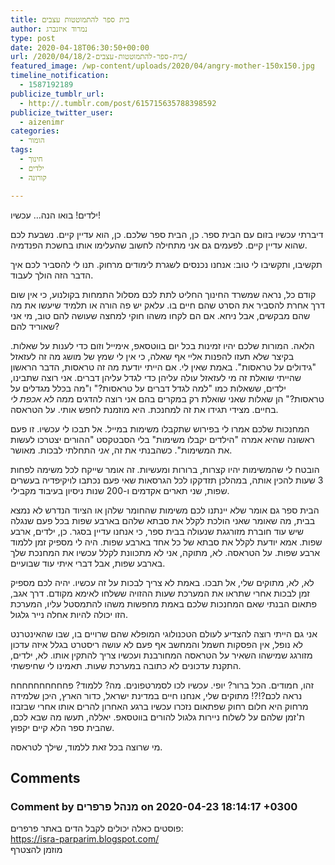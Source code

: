 ```yaml
---
title: בית ספר להתמוטטות עצבים
author: נמרוד איזנברג
type: post
date: 2020-04-18T06:30:50+00:00
url: /2020/04/18/בית-ספר-להתמוטטות-עצבים-2/
featured_image: /wp-content/uploads/2020/04/angry-mother-150x150.jpg
timeline_notification:
  - 1587192189
publicize_tumblr_url:
  - http://.tumblr.com/post/615715635788398592
publicize_twitter_user:
  - aizenimr
categories:
  - הומור
tags:
  - חינוך
  - ילדים
  - קורונה

---
```

ילדים! בואו הנה&#8230; עכשיו!

דיברתי עכשיו בזום עם הבית ספר. כן, הבית ספר שלכם. כן, הוא עדיין קיים. נשבעת לכם שהוא עדיין קיים. לפעמים גם אני מתחילה לחשוב שהעלימו אותו בחשכת הפנדמיה.

תקשיבו, ותקשיבו לי טוב: אנחנו נכנסים לשגרת לימודים מרחוק. תנו לי להסביר לכם איך הדבר הזה הולך לעבוד.

קודם כל, נראה שמשרד החינוך החליט לתת לכם מסלול התמחות בקולנוע, כי אין שום דרך אחרת להסביר את הסרט שהם חיים בו. עלאק יש פה הורה או תלמיד שיעשו את מה שהם מבקשים, אבל ניחא. אם הם לקחו משהו חוקי למחצה שעושה להם טוב, מי אני שאוריד להם?

הלאה. המורות שלכם יהיו זמינות בכל יום בווטסאפ, אימייל וזום כדי לענות על שאלות. בקיצר שלא תעזו להפנות אליי אף שאלה, כי אין לי שמץ של מושג מה זה לעזאזל "גידולים על טראסות". באמת שאין לי. אם הייתי יודעת מה זה טראסות, הדבר הראשון שהייתי שואלת זה מי לעזאזל עולה עליהן כדי לגדל עליהן דברים. אני רוצה שתבינו, ילדים, ששאלות כמו "למה לגדל דברים על טראסות?" ו"מה בכלל מגדלים על טראסות?" הן שאלות שאני שואלת רק במקרים בהם אני רוצה להדגים ממה _לא אכפת לי_ בחיים. מצידי תגידו את זה למחנכת. היא מוזמנת לחפש אותי. על הטראסה.

המחנכות שלכם אמרו לי בפירוש שתקבלו משימות במייל. אל תבכו לי עכשיו. זו פעם ראשונה שהיא אמרה "הילדים יקבלו משימות" בלי הסבטקסט "ההורים יצטרכו לעשות את המשימות". כשהבנתי את זה, _אני_ התחלתי לבכות. מאושר.

הובטח לי שהמשימות יהיו קצרות, ברורות ומעשיות. זה אומר שייקח לכל משימה לפחות 3 שעות להכין אותה, במהלכן תזדקקו לכל הגרסאות שאי פעם נכתבו לויקיפדיה בעשרים שפות, שני תארים אקדמים ו-200 שנות ניסיון בעיבוד מקבילי.

הבית ספר גם אומר שלא יינתנו לכם משימות שהחומר שלהן או הציוד הנדרש לא נמצא בבית, מה שאומר שאני הולכת לקלל את סבתא שלהם בארבע שפות בכל פעם שנגלה שיש עוד חוברת מזורגגת שנעולה בבית ספר, כי אנחנו עדיין בסגר. כן, ילדים, ארבע שפות. אמא יודעת לקלל את סבתא של כל אחד בארבע שפות. היה לי מספיק זמן ללמוד ארבע שפות. על הטראסה. לא, מתוקה, אני לא מתכוונת לקלל עכשיו את המחנכת שלך בארבע שפות, אבל דברי איתי עוד שבועיים.

לא, לא, מתוקים שלי, אל תבכו. באמת לא צריך לבכות על זה עכשיו. יהיה לכם מספיק זמן לבכות אחרי שתראו את המערכת שעות ההזויה ששלחו לאימא מקודם. דרך אגב, פתאום הבנתי שאם המחנכות שלכם באמת מחפשות משהו להתמסטל עליו, המערכת הזו יכולה להיות אחלה נייר גלגול.

אני גם הייתי רוצה להצדיע לעולם הטכנולוגי המופלא שהם שרויים בו, שבו שהאינטרנט לא נופל, אין הפסקות חשמל והמחשב אף פעם לא עושה ריסטרט בגלל איזה עדכון מזורגג שמישהו השאיר על הטראסה המחורבנת ועכשיו צריך להתקין אותו. לא, ילדים, התקנת עדכונים לא כתובה במערכת שעות. תאמינו לי שחיפשתי.

זהו, חמודים. הכל ברור? יופי. עכשיו לכו לסמרטפונים. מה? ללמוד? פחחחחחחחחחח נראה לכם?!?! מתוקים שלי, אנחנו חיים במדינת ישראל, כדור הארץ, היכן שלמידה מרחוק היא חלום רחוק שפתאום נזכרו עכשיו ברגע האחרון להרים אותו אחרי שבזבזו ת'זמן שלהם על לשלוח ניירות גלגול להורים בווטסאפ. יאללה, תעשו מה שבא לכם, שהבית ספר הלא קיים יקפוץ.

מי שרוצה בכל זאת ללמוד, שילך לטראסה.

## Comments

### Comment by מנהל פרפרים on 2020-04-23 18:14:17 +0300
פוסטים כאלה יכולים לקבל הדים באתר פרפרים:  
<a href="https://isra-parparim.blogspot.com/" rel="nofollow ugc">https://isra-parparim.blogspot.com/</a>  
מוזמן להצטרף